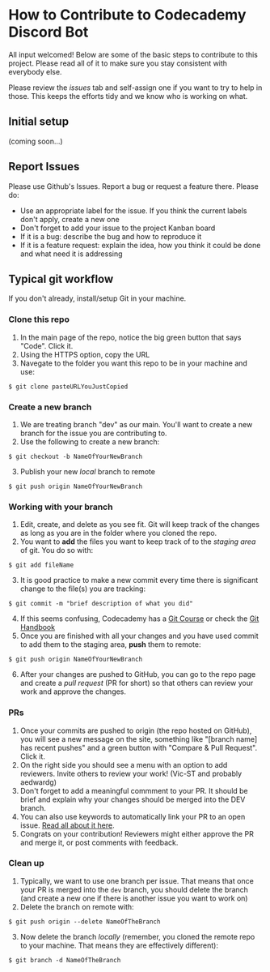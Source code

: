 # How to Contribute to Codecademy Discord Bot

All input welcomed! Below are some of the basic steps to contribute to this project. Please read all of it to make sure you stay consistent with everybody else.

Please review the *issues* tab and self-assign one if you want to try to help in those. This keeps the efforts tidy and we know who is working on what.

## Initial setup

(coming soon...)

## Report Issues

Please use Github's Issues. Report a bug or request a feature there. Please do:
- Use an appropriate label for the issue. If you think the current labels don't apply, create a new one
- Don't forget to add your issue to the project Kanban board
- If it is a bug: describe the bug and how to reproduce it
- If it is a feature request: explain the idea, how you think it could be done and what need it is addressing

## Typical git workflow

If you don't already, install/setup Git in your machine.

### Clone this repo

1. In the main page of the repo, notice the big green button that says "Code". Click it.
2. Using the HTTPS option, copy the URL
3. Navegate to the folder you want this repo to be in your machine and use:
```
$ git clone pasteURLYouJustCopied
```

### Create a new branch

1. We are treating branch "dev" as our main. You'll want to create a new branch for the issue you are contributing to.
2. Use the following to create a new branch:
```
$ git checkout -b NameOfYourNewBranch
```
3. Publish your new *local* branch to remote
```
$ git push origin NameOfYourNewBranch
```

### Working with your branch

1. Edit, create, and delete as you see fit. Git will keep track of the changes as long as you are in the folder where you cloned the repo.
2. You want to **add** the files you want to keep track of to the *staging area* of git. You do so with:
```
$ git add fileName
```
3. It is good practice to make a new commit every time there is significant change to the file(s) you are tracking:
```
$ git commit -m "brief description of what you did"
```
4. If this seems confusing, Codecademy has a [Git Course](https://www.codecademy.com/learn/learn-git) or check the [Git Handbook](https://guides.github.com/introduction/git-handbook/#basic-git)
5. Once you are finished with all your changes and you have used commit to add them to the staging area, **push** them to remote:
```
$ git push origin NameOfYourNewBranch
```
6. After your changes are pushed to GitHub, you can go to the repo page and create a *pull request* (PR for short) so that others can review your work and approve the changes.

### PRs

1. Once your commits are pushed to origin (the repo hosted on GitHub), you will see a new message on the site, something like "[branch name] has recent pushes" and a green button with "Compare & Pull Request". Click it.
2. On the right side you should see a menu with an option to add reviewers. Invite others to review your work! (Vic-ST and probably aedwardg)
3. Don't forget to add a meaningful commment to your PR. It should be brief and explain why your changes should be merged into the DEV branch. 
4. You can also use keywords to automatically link your PR to an open issue. [Read all about it here](https://docs.github.com/en/github/managing-your-work-on-github/linking-a-pull-request-to-an-issue).
5. Congrats on your contribution! Reviewers might either approve the PR and merge it, or post comments with feedback.

### Clean up

1. Typically, we want to use one branch per issue. That means that once your PR is merged into the `dev` branch, you should delete the branch (and create a new one if there is another issue you want to work on)
2. Delete the branch on remote with:
```
$ git push origin --delete NameOfTheBranch
```
3. Now delete the branch *locally* (remember, you cloned the remote repo to your machine. That means they are effectively different):
```
$ git branch -d NameOfTheBranch
```
